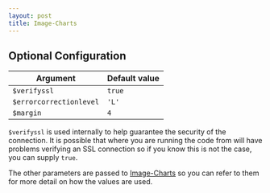 ```yaml
---
layout: post
title: Image-Charts
---
```


## Optional Configuration

Argument                | Default value
------------------------|---------------
`$verifyssl`            | `true`
`$errorcorrectionlevel` | `'L'`
`$margin`               | `4`

`$verifyssl` is used internally to help guarantee the security of the connection. It is possible that where you are running the code from will have problems verifying an SSL connection so if you know this is not the case, you can supply `true`.

The other parameters are passed to [Image-Charts](https://documentation.image-charts.com/qr-codes/) so you can refer to them for more detail on how the values are used.
